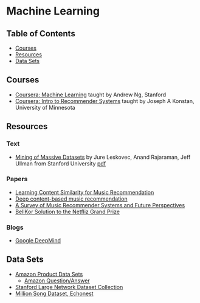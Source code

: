 # Machine Learning

Table of Contents
-----------------

- [Courses](#courses)
- [Resources](#resources)
- [Data Sets](#data-sets)


Courses
-------
- [Coursera: Machine Learning](https://www.coursera.org/learn/machine-learning) taught by Andrew Ng, Stanford
- [Coursera: Intro to Recommender Systems](https://www.coursera.org/learn/recommender-systems) taught by Joseph A Konstan, University of Minnesota

Resources
---------
### Text
- [Mining of Massive Datasets](http://www.mmds.org/) by Jure Leskovec, Anand Rajaraman, Jeff Ullman from Stanford University [pdf](http://infolab.stanford.edu/~ullman/mmds/book.pdf)

### Papers
- [Learning Content Similarity for Music
Recommendation](https://bmcfee.github.io/papers/simopt.pdfi)
- [Deep content-based music recommendation](http://papers.nips.cc/paper/5004-deep-content-based-music-recommendation.pdf)
- [A Survey of Music Recommender Systems and Future Perspectives](https://www.eecs.qmul.ac.uk/~simond/pub/2012/Song-Dixon-Pearce-CMMR-2012.pdf)
- [BellKor Solution to the Netfliz Grand Prize](http://netflixprize.com/assets/GrandPrize2009_BPC_BellKor.pdf)

### Blogs
- [Google DeepMind](https://deepmind.com/blog)

Data Sets
---------
- [Amazon Product Data Sets](http://jmcauley.ucsd.edu/data/amazon/)
  - [Amazon Question/Answer](http://jmcauley.ucsd.edu/data/amazon/qa/)
- [Stanford Large Network Dataset Collection](https://snap.stanford.edu/data/)
- [Million Song Dataset, Echonest](http://labrosa.ee.columbia.edu/millionsong/)
